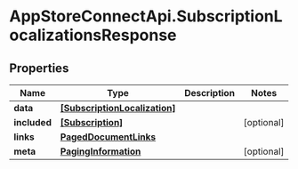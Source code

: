 # AppStoreConnectApi.SubscriptionLocalizationsResponse

## Properties

Name | Type | Description | Notes
------------ | ------------- | ------------- | -------------
**data** | [**[SubscriptionLocalization]**](SubscriptionLocalization.md) |  | 
**included** | [**[Subscription]**](Subscription.md) |  | [optional] 
**links** | [**PagedDocumentLinks**](PagedDocumentLinks.md) |  | 
**meta** | [**PagingInformation**](PagingInformation.md) |  | [optional] 


